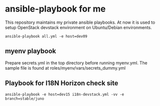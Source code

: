 ansible-playbook for me
=======================

This repository maintains my private ansible playbooks.
At now it is used to setup OpenStack devstack environment on Ubuntu/Debian environments.

    ansible-playbook all.yml -e host=dev09

myenv playbook
--------------

Prepare secrets.yml in the top directory before running myenv.yml.
The sample file is found at roles/myenv/vars/secrets_dummy.yml

Playbook for I18N Horizon check site
------------------------------------

    ansible-playbook -e host=dev15 i18n-devstack.yml -vv -e branch=stable/juno
